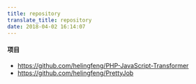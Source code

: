 ```yaml
---
title: repository
translate_title: repository
date: 2018-04-02 16:14:07
---
```

#### 项目

- https://github.com/helingfeng/PHP-JavaScript-Transformer
- https://github.com/helingfeng/PrettyJob